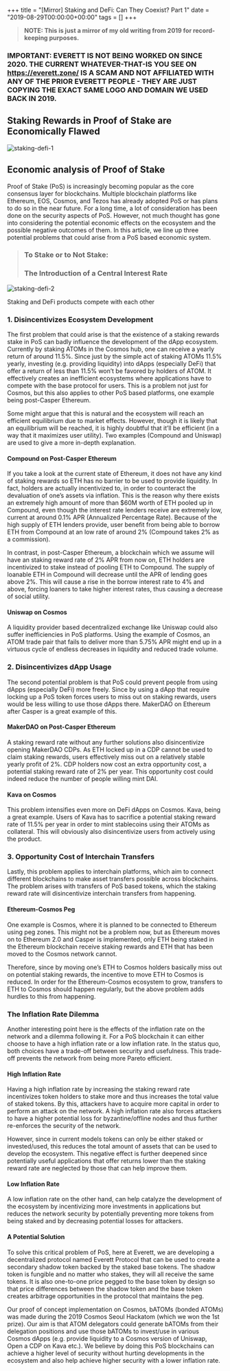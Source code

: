 +++
title = "[Mirror] Staking and DeFi: Can They Coexist? Part 1"
date = "2019-08-29T00:00:00+00:00"
tags = []
+++

> **NOTE: This is just a mirror of my old writing from 2019 for record-keeping purposes.**

### IMPORTANT: EVERETT IS NOT BEING WORKED ON SINCE 2020. THE CURRENT WHATEVER-THAT-IS YOU SEE ON https://everett.zone/ IS A SCAM AND NOT AFFILIATED WITH ANY OF THE PRIOR EVERETT PEOPLE - THEY ARE JUST COPYING THE EXACT SAME LOGO AND DOMAIN WE USED BACK IN 2019. 

## Staking Rewards in Proof of Stake are Economically Flawed

![staking-defi-1](/images/mirror-staking-defi-1/staking-defi-1-1.png)

## Economic analysis of Proof of Stake
Proof of Stake (PoS) is increasingly becoming popular as the core consensus layer for blockchains. Multiple blockchain platforms like Ethereum, EOS, Cosmos, and Tezos has already adopted PoS or has plans to do so in the near future. For a long time, a lot of consideration has been done on the security aspects of PoS. However, not much thought has gone into considering the potential economic effects on the ecosystem and the possible negative outcomes of them. In this article, we line up three potential problems that could arise from a PoS based economic system.

> ### To Stake or to Not Stake: 
> 
> ### The Introduction of a Central Interest Rate

![staking-defi-2](/images/mirror-staking-defi-1/staking-defi-1-2.png)

Staking and DeFi products compete with each other

### 1. Disincentivizes Ecosystem Development
The first problem that could arise is that the existence of a staking rewards stake in PoS can badly influence the development of the dApp ecosystem. Currently by staking ATOMs in the Cosmos hub, one can receive a yearly return of around 11.5%. Since just by the simple act of staking ATOMs 11.5% yearly, investing (e.g. providing liquidity) into dApps (especially DeFi) that offer a return of less than 11.5% won’t be favored by holders of ATOM. It effectively creates an inefficient ecosystems where applications have to compete with the base protocol for users. This is a problem not just for Cosmos, but this also applies to other PoS based platforms, one example being post-Casper Ethereum.

Some might argue that this is natural and the ecosystem will reach an efficient equilibrium due to market effects. However, though it is likely that an equilibrium will be reached, it is highly doubtful that it’ll be efficient (in a way that it maximizes user utility). Two examples (Compound and Uniswap) are used to give a more in-depth explanation.

#### Compound on Post-Casper Ethereum
If you take a look at the current state of Ethereum, it does not have any kind of staking rewards so ETH has no barrier to be used to provide liquidity. In fact, holders are actually incentivized to, in order to counteract the devaluation of one’s assets via inflation. This is the reason why there exists an extremely high amount of more than $60M worth of ETH pooled up in Compound, even though the interest rate lenders receive are extremely low, current at around 0.1% APR (Annualized Percentage Rate). Because of the high supply of ETH lenders provide, user benefit from being able to borrow ETH from Compound at an low rate of around 2% (Compound takes 2% as a commission).

In contrast, in post-Casper Ethereum, a blockchain which we assume will have an staking reward rate of 2% APR from now on, ETH holders are incentivized to stake instead of pooling ETH to Compound. The supply of loanable ETH in Compound will decrease until the APR of lending goes above 2%. This will cause a rise in the borrow interest rate to 4% and above, forcing loaners to take higher interest rates, thus causing a decrease of social utility.

#### Uniswap on Cosmos

A liquidity provider based decentralized exchange like Uniswap could also suffer inefficiencies in PoS platforms. Using the example of Cosmos, an ATOM trade pair that fails to deliver more than 5.75% APR might end up in a virtuous cycle of endless decreases in liquidity and reduced trade volume.

### 2. Disincentivizes dApp Usage
The second potential problem is that PoS could prevent people from using dApps (especially DeFi) more freely. Since by using a dApp that require locking up a PoS token forces users to miss out on staking rewards, users would be less willing to use those dApps there. MakerDAO on Ethereum after Casper is a great example of this.

#### MakerDAO on Post-Casper Ethereum
A staking reward rate without any further solutions also disincentivize opening MakerDAO CDPs. As ETH locked up in a CDP cannot be used to claim staking rewards, users effectively miss out on a relatively stable yearly profit of 2%. CDP holders now cost an extra opportunity cost, a potential staking reward rate of 2% per year. This opportunity cost could indeed reduce the number of people willing mint DAI.

#### Kava on Cosmos
This problem intensifies even more on DeFi dApps on Cosmos. Kava, being a great example. Users of Kava has to sacrifice a potential staking reward rate of 11.5% per year in order to mint stablecoins using their ATOMs as collateral. This will obviously also disincentivize users from actively using the product.

### 3. Opportunity Cost of Interchain Transfers
Lastly, this problem applies to interchain platforms, which aim to connect different blockchains to make asset transfers possible across blockchains. The problem arises with transfers of PoS based tokens, which the staking reward rate will disincentivize interchain transfers from happening.

#### Ethereum-Cosmos Peg
One example is Cosmos, where it is planned to be connected to Ethereum using peg zones. This might not be a problem now, but as Ethereum moves on to Ethereum 2.0 and Casper is implemented, only ETH being staked in the Ethereum blockchain receive staking rewards and ETH that has been moved to the Cosmos network cannot.

Therefore, since by moving one’s ETH to Cosmos holders basically miss out on potential staking rewards, the incentive to move ETH to Cosmos is reduced.
In order for the Ethereum-Cosmos ecosystem to grow, transfers to ETH to Cosmos should happen regularly, but the above problem adds hurdles to this from happening.

### The Inflation Rate Dilemma
Another interesting point here is the effects of the inflation rate on the network and a dilemma following it. For a PoS blockchain it can either choose to have a high inflation rate or a low inflation rate. In the status quo, both choices have a trade-off between security and usefulness. This trade-off prevents the network from being more Pareto efficient.

#### High Inflation Rate
Having a high inflation rate by increasing the staking reward rate incentivizes token holders to stake more and thus increases the total value of staked tokens. By this, attackers have to acquire more capital in order to perform an attack on the network. A high inflation rate also forces attackers to have a higher potential loss for byzantine/offline nodes and thus further re-enforces the security of the network.

However, since in current models tokens can only be either staked or invested/used, this reduces the total amount of assets that can be used to develop the ecosystem. This negative effect is further deepened since potentially useful applications that offer returns lower than the staking reward rate are neglected by those that can help improve them.

#### Low Inflation Rate
A low inflation rate on the other hand, can help catalyze the development of the ecosystem by incentivizing more investments in applications but reduces the network security by potentially preventing more tokens from being staked and by decreasing potential losses for attackers.

#### A Potential Solution
To solve this critical problem of PoS, here at Everett, we are developing a decentralized protocol named Everett Protocol that can be used to create a secondary shadow token backed by the staked base tokens. The shadow token is fungible and no matter who stakes, they will all receive the same tokens. It is also one-to-one price pegged to the base token by design so that price differences between the shadow token and the base token creates arbitrage opportunities in the protocol that maintains the peg.

Our proof of concept implementation on Cosmos, bATOMs (bonded ATOMs) was made during the 2019 Cosmos Seoul Hackatom (which we won the 1st prize). Our aim is that ATOM delegators could generate bATOMs from their delegation positions and use those bATOMs to invest/use in various Cosmos dApps (e.g. provide liquidity to a Cosmos version of Uniswap, Open a CDP on Kava etc.). We believe by doing this PoS blockchains can achieve a higher level of security without hurting developments in the ecosystem and also help achieve higher security with a lower inflation rate.
